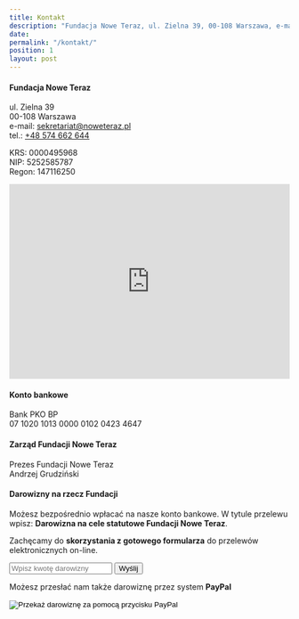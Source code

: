 ```yaml
---
title: Kontakt
description: "Fundacja Nowe Teraz, ul. Zielna 39, 00-108 Warszawa, e-mail: sekretariat@noweteraz.pl, tel.: +48 574 662 644"
date:
permalink: "/kontakt/"
position: 1
layout: post
---
```


#### Fundacja Nowe Teraz

ul. Zielna 39  
00-108 Warszawa  
e-mail: [sekretariat@noweteraz.pl](mailto:sekretariat@noweteraz.pl)  
tel.: [+48 574 662 644](tel:+48574662644)

KRS: 0000495968  
NIP: 5252585787  
Regon: 147116250


<iframe src="https://www.google.com/maps/embed?pb=!1m18!1m12!1m3!1d2443.3894782518387!2d21.00400831579683!3d52.23630897976143!2m3!1f0!2f0!3f0!3m2!1i1024!2i768!4f13.1!3m3!1m2!1s0x471ecc8a481657ad%3A0x5b19c550ef2189a2!2sZielna%2039%2C%2000-017%20Warszawa!5e0!3m2!1spl!2spl!4v1570106830247!5m2!1spl!2spl" width="100%" height="350" frameborder="0" style="border:0;" allowfullscreen=""></iframe>


#### Konto bankowe
Bank PKO BP   
07 1020 1013 0000 0102 0423 4647


#### Zarząd Fundacji Nowe Teraz

Prezes Fundacji Nowe Teraz  
Andrzej Grudziński

#### Darowizny na rzecz Fundacji

Możesz bezpośrednio wpłacać na nasze konto bankowe. W tytule przelewu wpisz: **Darowizna na cele statutowe Fundacji Nowe Teraz**. 

Zachęcamy do **skorzystania z gotowego formularza** do przelewów elektronicznych on-line.

<div id="donation" class="warning">
<section class="feature feature--narrow">
<form method="get" action="https://sklep.przelewy24.pl/zakup.php">
<input type="hidden" name="z24_id_sprzedawcy" value="97190">
<input type="hidden" name="z24_crc" value="eea36f0c">
<input type="hidden" name="z24_return_url" value="https://www.noweteraz.pl/donation-thanks/">
<input type="hidden" name="z24_nazwa" value="Darowizna na cele statutowe Fundacji Nowe Teraz">
<input type="hidden" name="z24_language" value="pl">
<input type="hidden" id="z24_kwota" name="z24_kwota">
<input type="text" id="z24_kwota_custom" name="z24_kwota_custom" placeholder="Wpisz kwotę darowizny">
<button id="btnSubmit" type="submit">Wyślij</button>

</form>
</section>
</div>

Możesz przesłać nam także darowiznę przez system **PayPal**

<div id="paypal" class="tip">
<section class="feature">
<form action="https://www.paypal.com/cgi-bin/webscr" method="post" target="_top">
<input type="hidden" name="cmd" value="_s-xclick" />
<input type="hidden" name="hosted_button_id" value="3N83D53RUCPFQ" />
<input type="image" src="https://www.paypalobjects.com/pl_PL/PL/i/btn/btn_donateCC_LG.gif" border="0" name="submit" title="PayPal - The safer, easier way to pay online!" alt="Przekaż darowiznę za pomocą przycisku PayPal" />
<img alt="" border="0" src="https://www.paypal.com/pl_PL/i/scr/pixel.gif" width="1" height="1" />
</form>
</section>
</div>




